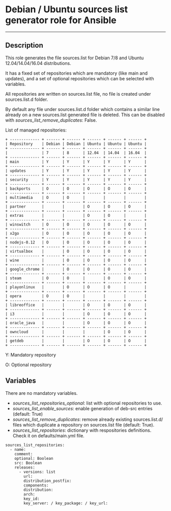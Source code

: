 # Debian / Ubuntu sources list generator role for Ansible
* * *

## Description

This role generates the file sources.list for Debian 7/8 and Ubuntu 12.04/14.04/16.04 distributions.

It has a fixed set of repositories which are mandatory (like main and updates), and a set of optional repositories which can be selected with variables.

All repositories are written on sources.list file, no file is created under sources.list.d folder.

By default any file under sources.list.d folder which contains a similar line already on a new sources.list generated file is deleted. This can be disabled with _sources_list_remove_duplicates_: False.

List of managed repositories:

```
+ ------------- + ------ + ------ + ------ + ------ + ------ +
| Repository    | Debian | Debian | Ubuntu | Ubuntu | Ubuntu |
+ ------------- + ------ + ------ + ------ + ------ + ------ +
|               | 7      | 8      | 12.04  | 14.04  | 16.04  |
+ ------------- + ------ + ------ + ------ + ------ + ------ +
| main          | Y      | Y      | Y      | Y      | Y      |
+ ------------- + ------ + ------ + ------ + ------ + ------ +
| updates       | Y      | Y      | Y      | Y      | Y      |
+ ------------- + ------ + ------ + ------ + ------ + ------ +
| security      | Y      | Y      | Y      | Y      | Y      |
+ ------------- + ------ + ------ + ------ + ------ + ------ +
| backports     | O      | O      | O      | O      | O      |
+ ------------- + ------ + ------ + ------ + ------ + ------ +
| multimedia    | O      | O      |        |        |        |
+ ------------- + ------ + ------ + ------ + ------ + ------ +
| partner       |        |        | O      | O      | O      |
+ ------------- + ------ + ------ + ------ + ------ + ------ +
| extras        |        |        | O      | O      |        |
+ ------------- + ------ + ------ + ------ + ------ + ------ +
| winswitch     | O      | O      | O      | O      | O      |
+ ------------- + ------ + ------ + ------ + ------ + ------ +
| x2go          | O      | O      | O      | O      | O      |
+ ------------- + ------ + ------ + ------ + ------ + ------ +
| nodejs-0.12   | O      | O      | O      | O      | O      |
+ ------------- + ------ + ------ + ------ + ------ + ------ +
| virtualbox    |        | O      | O      | O      | O      |
+ ------------- + ------ + ------ + ------ + ------ + ------ +
| wine          |        | O      | O      | O      | O      |
+ ------------- + ------ + ------ + ------ + ------ + ------ +
| google_chrome |        | O      | O      | O      | O      |
+ ------------- + ------ + ------ + ------ + ------ + ------ +
| steam         | O      | O      |        | O      | O      |
+ ------------- + ------ + ------ + ------ + ------ + ------ +
| playonlinux   |        | O      | O      | O      |        |
+ ------------- + ------ + ------ + ------ + ------ + ------ +
| opera         | O      | O      |        |        |        |
+ ------------- + ------ + ------ + ------ + ------ + ------ +
| libreoffice   |        |        | O      | O      | O      |
+ ------------- + ------ + ------ + ------ + ------ + ------ +
| i3            |        |        | O      | O      | O      |
+ ------------- + ------ + ------ + ------ + ------ + ------ +
| oracle_java   |        |        | O      | O      | O      |
+ ------------- + ------ + ------ + ------ + ------ + ------ +
| owncloud      |        |        |        | O      | O      |
+ ------------- + ------ + ------ + ------ + ------ + ------ +
| getdeb        |        |        | O      | O      | O      |
+ ------------- + ------ + ------ + ------ + ------ + ------ +
```

Y: Mandatory repository

O: Optional repository

## Variables

There are no mandatory variables.

- _sources_list_repositories_optional_: list with optional repositories to use.
- _sources_list_enable_sources_: enable generation of deb-src entries (default: True)
- _sources_list_remove_duplicates_: remove already existing sources.list.d/ files which duplicate a repository on sources.list file (default: True).
- _sources_list_repositories_: dictionary with respositories definitions. Check it on defaults/main.yml file.
```
sources_list_repositories:
  - name:
    comment:
    optional: Boolean
	src: Boolean
	releases:
	  - versions: list
        url:
        distribution_postfix:
        components:
        distribution:
        arch:
        key_id:
        key_server: / key_package: / key_url:
```
